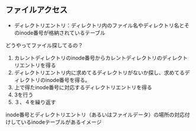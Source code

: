 ## ファイルアクセス

* ディレクトリエントリ：ディレクトリ内のファイル名やディレクトリ名とそのinode番号が格納されているテーブル

どうやってファイル探してるの？

1. カレントディレクトリのinode番号からカレントディレクトリのディレクトリエントリを得る
2. ディレクトリエントリ内に求めてるディレクトリがないか探し、求めてるディレクトリのinode番号を得る。
3. 上で得たinode番号に対応するディレクトリエントリを得る
4. 3を行う
5. ３、４を繰り返す

inode番号とディレクトリエントリ（あるいはファイルデータ）の場所の対応付けしているinodeテーブルがあるイメージ